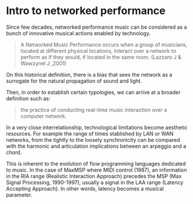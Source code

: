 # Intro to networked performance

Since few decades,  networked performance music can be considered as a bunch of innovative musical actions enabled by technology.

> A Networked Music Performance occurs when a group of musicians, located at different physical locations, interact over a network to perform as if they would, if located in the same room. (Lazzaro J & Wawzynel J ,2001)

On this historical definition, there is a bias that sees the network as a surrogate for the natural propagation of sound and light.&#x20;

Then, in order to establish certain typologies, we can arrive at a broader definition such as:

> the practice of conducting real-time music interaction over a computer network.&#x20;

In a very close interrelationship, technological limitations become aesthetic resources. For example the range of times stablished by LAN or WAN networks, from the tightly to the loosely synchronicity can be compared with the harmonic and articulation implications between an arpeggio and a chord.

This is inherent to the evolution of flow programming languages dedicated to music. In the case of MaxMSP where MIDI control (1987), an information in the RIA range (Realistic Interaction Approach) precedes the MSP (Max Signal Processing, 1990-1997), usually a signal in the LAA range (Latency Accepting Approach). In other words, latency becomes a musical parameter.







